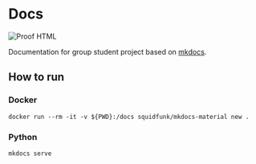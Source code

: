 # Docs

![Proof HTML](https://github.com/groupplants/demo-repository/actions/workflows/proof-html.yml/badge.svg)

Documentation for group student project based on [mkdocs](https://squidfunk.github.io/mkdocs-material/creating-your-site/#creating-your-site-unix-powershell).

## How to run

### Docker

`docker run --rm -it -v ${PWD}:/docs squidfunk/mkdocs-material new .`

### Python

`mkdocs serve`
